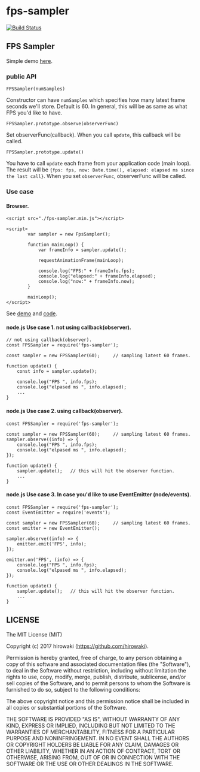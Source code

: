 # fps-sampler

[![Build Status](https://travis-ci.org/hirowaki/fps-sampler.svg?branch=master)](https://travis-ci.org/hirowaki/fps-sampler)

## FPS Sampler
Simple demo [here](https://hirowaki.github.io/fps-sampler/).

### public API
```
FPSSampler(numSamples)
```
Constructor can have `numSamples` which specifies how many latest frame seconds we'll store. Default is 60. In general, this will be as same as what FPS you'd like to have.

```
FPSSampler.prototype.observe(observerFunc)
```
Set observerFunc(callback). When you call `update`, this callback will be called.

```
FPSSampler.prototype.update()
```
You have to call `update` each frame from your application code (main loop). The result will be `{fps: fps, now: Date.time(), elapsed: elapsed ms since the last call}`. When you set `observerFunc`, observerFunc will be called.

### Use case

#### Browser.
```
<script src="./fps-sampler.min.js"></script>

<script>
        var sampler = new FpsSampler();

        function mainLoop() {
            var frameInfo = sampler.update();

            requestAnimationFrame(mainLoop);

            console.log("FPS:" + frameInfo.fps);
            console.log("elapsed:" + frameInfo.elapsed);
            console.log("now:" + frameInfo.now);
        }

        mainLoop();
</script>

```
See [demo](https://hirowaki.github.io/fps-sampler/) and [code](https://github.com/hirowaki/fps-sampler/blob/master/sample/index.html).

#### node.js Use case 1. not using callback(observer).
```
// not using callback(observer).
const FPSSampler = require('fps-sampler');

const sampler = new FPSSampler(60);     // sampling latest 60 frames.

function update() {
    const info = sampler.update();

    console.log("FPS ", info.fps);
    console.log("elpased ms ", info.elapsed);
    ...
}

```

#### node.js Use case 2. using callback(observer).
```
const FPSSampler = require('fps-sampler');

const sampler = new FPSSampler(60);     // sampling latest 60 frames.
sampler.observe((info) => {
    console.log("FPS ", info.fps);
    console.log("elpased ms ", info.elapsed);
});

function update() {
    sampler.update();   // this will hit the observer function.
    ...
}

```

#### node.js Use case 3. In case you'd like to use EventEmitter (node/events).
```
const FPSSampler = require('fps-sampler');
const EventEmitter = require('events');

const sampler = new FPSSampler(60);     // sampling latest 60 frames.
const emitter = new EventEmitter();

sampler.observe((info) => {
    emitter.emit('FPS', info);
});

emitter.on('FPS', (info) => {
    console.log("FPS ", info.fps);
    console.log("elpased ms ", info.elapsed);
});

function update() {
    sampler.update();   // this will hit the observer function.
    ...
}

```

## LICENSE

The MIT License (MIT)

Copyright (c) 2017 hirowaki (https://github.com/hirowaki).

Permission is hereby granted, free of charge, to any person obtaining a copy
of this software and associated documentation files (the "Software"), to deal
in the Software without restriction, including without limitation the rights
to use, copy, modify, merge, publish, distribute, sublicense, and/or sell
copies of the Software, and to permit persons to whom the Software is
furnished to do so, subject to the following conditions:

The above copyright notice and this permission notice shall be included in
all copies or substantial portions of the Software.

THE SOFTWARE IS PROVIDED "AS IS", WITHOUT WARRANTY OF ANY KIND, EXPRESS OR
IMPLIED, INCLUDING BUT NOT LIMITED TO THE WARRANTIES OF MERCHANTABILITY,
FITNESS FOR A PARTICULAR PURPOSE AND NONINFRINGEMENT. IN NO EVENT SHALL THE
AUTHORS OR COPYRIGHT HOLDERS BE LIABLE FOR ANY CLAIM, DAMAGES OR OTHER
LIABILITY, WHETHER IN AN ACTION OF CONTRACT, TORT OR OTHERWISE, ARISING FROM,
OUT OF OR IN CONNECTION WITH THE SOFTWARE OR THE USE OR OTHER DEALINGS IN
THE SOFTWARE.
